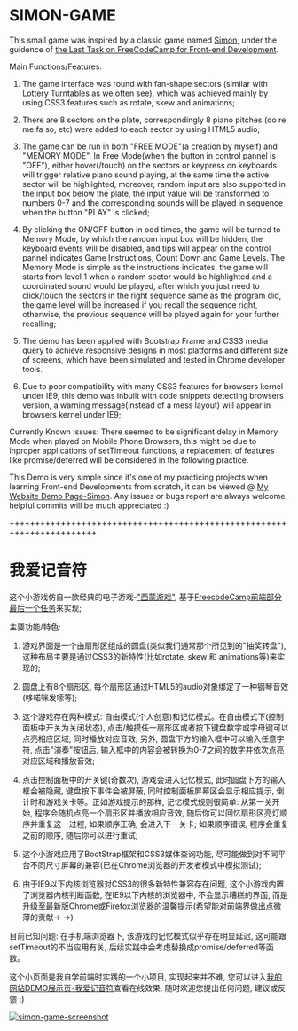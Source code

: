 # SIMON-GAME

This small game was inspired by a classic game named <a href="https://en.wikipedia.org/wiki/Simon_(game)">Simon</a>, under the guidence of <a href="https://www.freecodecamp.cn/challenges/build-a-simon-game">the Last Task on FreeCodeCamp for Front-end Development</a>. 

Main Functions/Features:

1. The game interface was round with fan-shape sectors (similar with Lottery Turntables as we often see), which was achieved mainly by using CSS3 features such as rotate, skew and animations;

2. There are 8 sectors on the plate, correspondingly 8 piano pitches (do re me fa so, etc) were added to each sector by using HTML5 audio;

3. The game can be run in both "FREE MODE"(a creation by myself) and "MEMORY MODE". In Free Mode(when the button in control pannel is "OFF"), either hover(/touch) on the sectors or keypress on keyboards will trigger relative piano sound playing, at the same time the active sector will be highlighted, moreover, random input are also supported in the input box below the plate, the input value will be transformed to numbers 0-7 and the corresponding sounds will be played in sequence when the button "PLAY" is clicked;

4. By clicking the ON/OFF button in odd times, the game will be turned to Memory Mode, by which the random input box will be hidden, the keyboard events will be disabled, and tips will appear on the control pannel indicates Game Instructions, Count Down and Game Levels. The Memory Mode is simple as the instructions indicates, the game will starts from level 1 when a random sector would be highlighted and a coordinated sound would be played, after which you just need to click/touch the sectors in the right sequence same as the program did, the game level will be increased if you recall the sequence right, otherwise, the previous sequence will be played again for your further recalling;

5. The demo has been applied with Bootstrap Frame and CSS3 media query to achieve responsive designs in most platforms and different size of screens, which have been simulated and tested in Chrome developer tools. 

6. Due to poor compatibility with many CSS3 features for browsers kernel under IE9, this demo was inbuilt with code snippets detecting browsers version, a warning message(instead of a mess layout) will appear in browsers kernel under IE9;

Currently Known Issues:
There seemed to be significant delay in Memory Mode when played on Mobile Phone Browsers, this might be due to inproper applications of setTimeout functions, a replacement of features like promise/deferred will be considered in the following practice.

This Demo is very simple since it's one of my practicing projects when learning Front-end Developments from scratch, it can be viewed @ <a href="https://www.mike652638.com/demo/simon.html">My Website Demo Page-Simon</a>. Any issues or bugs report are always welcome, helpful commits will be much appreciated :)

+++++++++++++++++++++++++++++++++++++++++++++++++++++++++++++++++++++++

# 我爱记音符

这个小游戏仿自一款经典的电子游戏-<a href="http://baike.baidu.com/link?url=TQPuMti9mee3TBdpOVdBItN6mvhC-bP1WYir6qd3-Mrsb6Zsu9qLqdANGkwXoVVzNgWNDheDhnzRDR-cz8XcDCZ2VbBhtB_4G2IVUSwiG56MQZImImbhxpaarBRY4Ao1">"西蒙游戏"</a>, 基于<a href="https://www.freecodecamp.cn/challenges/build-a-simon-game">FreecodeCamp前端部分最后一个任务</a>来实现;

主要功能/特色:

1. 游戏界面是一个由扇形区组成的圆盘(类似我们通常那个所见到的"抽奖转盘"), 这种布局主要是通过CSS3的新特性(比如rotate, skew 和 animations等)来实现的;

2. 圆盘上有8个扇形区, 每个扇形区通过HTML5的audio对象绑定了一种钢琴音效(哆喏咪发嗦等);

3. 这个游戏存在两种模式: 自由模式(个人创意)和记忆模式。在自由模式下(控制面板中开关为关闭状态), 点击/触摸任一扇形区或者按下键盘数字或字母键可以点亮相应区域, 同时播放对应音效; 另外, 圆盘下方的输入框中可以输入任意字符, 点击"演奏"按钮后, 输入框中的内容会被转换为0-7之间的数字并依次点亮对应区域和播放音效;

4. 点击控制面板中的开关键(奇数次), 游戏会进入记忆模式, 此时圆盘下方的输入框会被隐藏, 键盘按下事件会被屏蔽, 同时控制面板屏幕区会显示相应提示, 倒计时和游戏关卡等。正如游戏提示的那样, 记忆模式规则很简单: 从第一关开始, 程序会随机点亮一个扇形区并播放相应音效, 随后你可以回忆扇形区亮灯顺序并重复这一过程, 如果顺序正确, 会进入下一关卡; 如果顺序错误, 程序会重复之前的顺序, 随后你可以进行重试;

5. 这个小游戏应用了BootStrap框架和CSS3媒体查询功能, 尽可能做到对不同平台不同尺寸屏幕的兼容(已在Chrome浏览器的开发者模式中模拟测试);

6. 由于IE9以下内核浏览器对CSS3的很多新特性兼容存在问题, 这个小游戏内置了浏览器内核判断函数, 在IE9以下内核的浏览器中, 不会显示糟糕的界面, 而是升级至最新版Chrome或Firefox浏览器的温馨提示(希望能对前端界做出点微薄的贡献→ →)

目前已知问题:
在手机端浏览器下, 该游戏的记忆模式似乎存在明显延迟, 这可能跟setTimeout的不当应用有关, 后续实践中会考虑替换成promise/deferred等函数。

这个小页面是我自学前端时实践的一个小项目, 实现起来并不难, 您可以进入<a href="https://www.mike652638.com/demo/simon.html">我的网站DEMO展示页-我爱记音符</a>查看在线效果, 随时欢迎您提出任何问题, 建议或反馈 :) 

<a target="_blank" href = "https://www.mike652638.com/demo/simon.html"><img src="https://www.mike652638.com/demo/simon/scrShts/simonScrSht-pc.png" alt="simon-game-screenshot" /></a>
